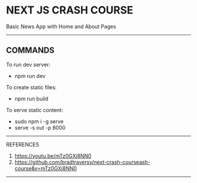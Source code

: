 # NEXT JS CRASH COURSE

Basic News App with Home and About Pages

---

## COMMANDS

To run dev server:

- npm run dev

To create static files:

- npm run build

To serve static content:

- sudo npm i -g serve
- serve -s out -p 8000

---

REFERENCES

1. <https://youtu.be/mTz0GXj8NN0>
2. <https://github.com/bradtraversy/next-crash-courseash-course&v=mTz0GXj8NN0>

---

